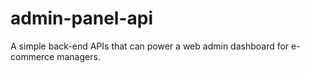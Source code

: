 # admin-panel-api
A simple back-end APIs that can power a web admin dashboard for e-commerce managers.
